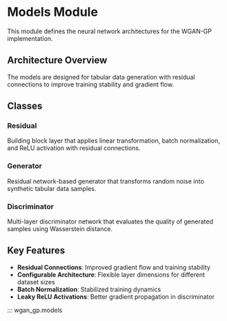 # Models Module

This module defines the neural network architectures for the WGAN-GP implementation.

## Architecture Overview

The models are designed for tabular data generation with residual connections to improve training stability and gradient flow.

## Classes

### Residual
Building block layer that applies linear transformation, batch normalization, and ReLU activation with residual connections.

### Generator
Residual network-based generator that transforms random noise into synthetic tabular data samples.

### Discriminator
Multi-layer discriminator network that evaluates the quality of generated samples using Wasserstein distance.

## Key Features

- **Residual Connections**: Improved gradient flow and training stability
- **Configurable Architecture**: Flexible layer dimensions for different dataset sizes
- **Batch Normalization**: Stabilized training dynamics
- **Leaky ReLU Activations**: Better gradient propagation in discriminator

::: wgan_gp.models